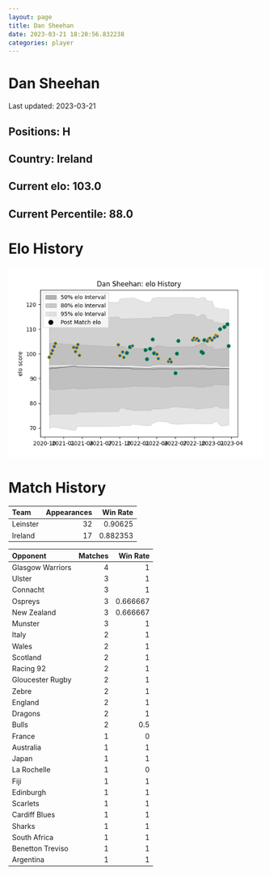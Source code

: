 ```yaml
---  
layout: page  
title: Dan Sheehan  
date: 2023-03-21 18:20:56.832238  
categories: player  
---
```

# Dan Sheehan


Last updated: 2023-03-21
## Positions: H

## Country: Ireland

## Current elo: 103.0

## Current Percentile: 88.0

# Elo History


![elo history](history_DanSheehan.png)
# Match History


| Team     |   Appearances |   Win Rate |
|:---------|--------------:|-----------:|
| Leinster |            32 |   0.90625  |
| Ireland  |            17 |   0.882353 |

| Opponent         |   Matches |   Win Rate |
|:-----------------|----------:|-----------:|
| Glasgow Warriors |         4 |   1        |
| Ulster           |         3 |   1        |
| Connacht         |         3 |   1        |
| Ospreys          |         3 |   0.666667 |
| New Zealand      |         3 |   0.666667 |
| Munster          |         3 |   1        |
| Italy            |         2 |   1        |
| Wales            |         2 |   1        |
| Scotland         |         2 |   1        |
| Racing 92        |         2 |   1        |
| Gloucester Rugby |         2 |   1        |
| Zebre            |         2 |   1        |
| England          |         2 |   1        |
| Dragons          |         2 |   1        |
| Bulls            |         2 |   0.5      |
| France           |         1 |   0        |
| Australia        |         1 |   1        |
| Japan            |         1 |   1        |
| La Rochelle      |         1 |   0        |
| Fiji             |         1 |   1        |
| Edinburgh        |         1 |   1        |
| Scarlets         |         1 |   1        |
| Cardiff Blues    |         1 |   1        |
| Sharks           |         1 |   1        |
| South Africa     |         1 |   1        |
| Benetton Treviso |         1 |   1        |
| Argentina        |         1 |   1        |